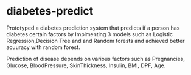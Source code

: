 # diabetes-predict

Prototyped a diabetes prediction system that predicts if a person has diabetes certain factors by Implmenting 3 models such as Logistic Regression,Decision Tree and and Random forests and achieved better acuuracy with random forest.

Prediction of disease depends on various factors such as Pregnancies, Glucose, BloodPressure, SkinThickness, Insulin, BMI, DPF, Age.
